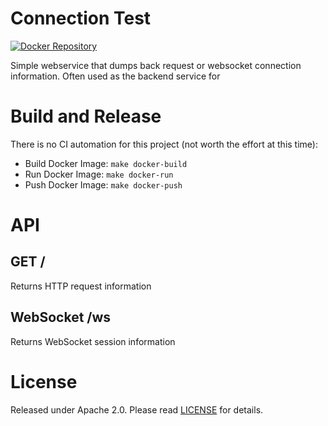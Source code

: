 # Connection Test

[![Docker Repository](https://quay.io/repository/datawire/conntest/status "Docker Repository")](https://quay.io/repository/datawire/conntest)

Simple webservice that dumps back request or websocket connection information. Often used as the backend service for 

# Build and Release

There is no CI automation for this project (not worth the effort at this time):

- Build Docker Image: `make docker-build`
- Run Docker Image: `make docker-run`
- Push Docker Image: `make docker-push`


# API

## GET /

Returns HTTP request information

## WebSocket /ws

Returns WebSocket session information

# License

Released under Apache 2.0. Please read [LICENSE](LICENSE) for details.
